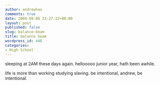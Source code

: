 ```yaml
---
author: andrewhao
comments: true
date: 2004-09-08 23:27:22+00:00
layout: post
published: false
slug: balance-beam
title: balance beam
wordpress_id: 446
categories:
- High School
---
```


sleeping at 2AM these days again. hellooooo junior year, hath been awhile.

life is more than working studying slaving. be intentional, andrew, be intentional.
